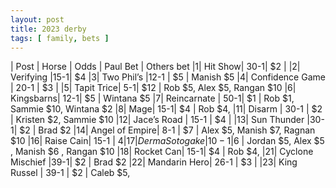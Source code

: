 ```yaml
---
layout: post
title: 2023 derby
tags: [ family, bets ]
---
```

| Post |	Horse | 	Odds | Paul	Bet | Others bet
|1|	Hit Show|	30-1|	$2 | 
|2|	Verifying	|15-1|	$4
|3|	Two Phil’s	|12-1	| $5 | Manish $5 
|4|	Confidence Game	| 20-1 |	$3 | 
|5|	Tapit Trice| 	5-1|	$12 | Rob $5, Alex $5, Rangan $10 
|6|	Kingsbarns|	12-1|	$5 | Wintana $5
|7|	Reincarnate |	50-1|	$1 | Rob $1, Sammie $10, Wintana $2
|8|	Mage|	15-1|	$4 | Rob $4, 
|11|	Disarm |	30-1 |	$2 | Kristen $2, Sammie $10
|12|	Jace’s Road	| 15-1 |	$4 | 
|13|	Sun Thunder	|30-1| 	$2 | Brad $2
|14|	Angel of Empire| 	8-1 |	$7 | Alex $5, Manish $7, Ragnan $10
|16|	Raise Cain| 	15-1 |	$4 
|17|	Derma Sotogake	|10-1 |$6 | Jordan $5, Alex $5 , Manish $6 , Rangan $10
|18|	Rocket Can|	15-1|	$4 | Rob $4, 
|21|  Cyclone Mischief  |39-1| $2 | Brad $2
|22| Mandarin Hero| 26-1 | $3 |
|23| King Russel | 39-1 | $2 | Caleb $5, 
